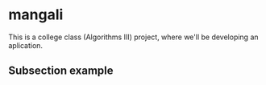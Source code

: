 # mangali

This is a college class (Algorithms III) project, where we'll be developing an aplication.

## Subsection example
